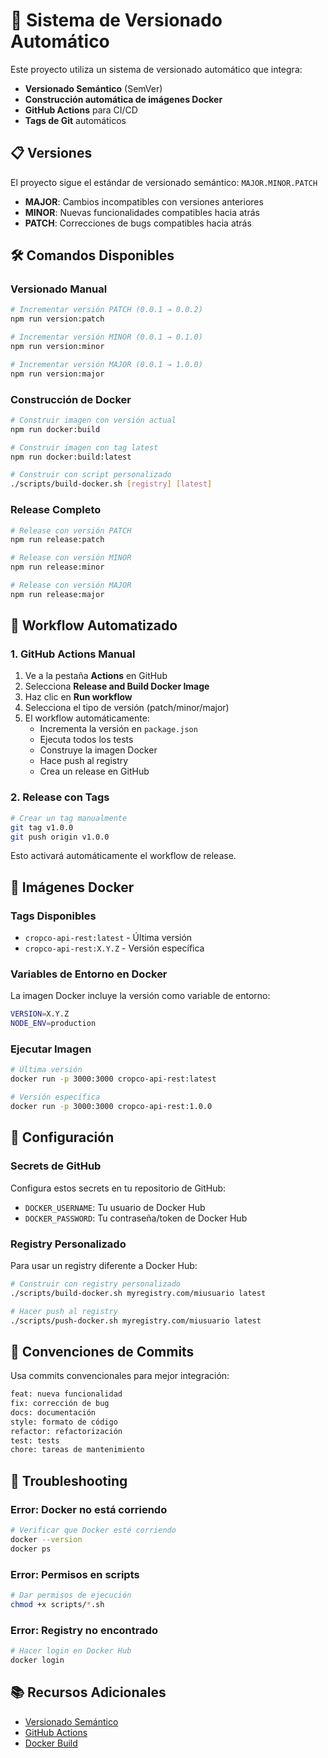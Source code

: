 # 🚀 Sistema de Versionado Automático

Este proyecto utiliza un sistema de versionado automático que integra:
- **Versionado Semántico** (SemVer)
- **Construcción automática de imágenes Docker**
- **GitHub Actions** para CI/CD
- **Tags de Git** automáticos

## 📋 Versiones

El proyecto sigue el estándar de versionado semántico: `MAJOR.MINOR.PATCH`

- **MAJOR**: Cambios incompatibles con versiones anteriores
- **MINOR**: Nuevas funcionalidades compatibles hacia atrás
- **PATCH**: Correcciones de bugs compatibles hacia atrás

## 🛠️ Comandos Disponibles

### Versionado Manual

```bash
# Incrementar versión PATCH (0.0.1 → 0.0.2)
npm run version:patch

# Incrementar versión MINOR (0.0.1 → 0.1.0)
npm run version:minor

# Incrementar versión MAJOR (0.0.1 → 1.0.0)
npm run version:major
```

### Construcción de Docker

```bash
# Construir imagen con versión actual
npm run docker:build

# Construir imagen con tag latest
npm run docker:build:latest

# Construir con script personalizado
./scripts/build-docker.sh [registry] [latest]
```

### Release Completo

```bash
# Release con versión PATCH
npm run release:patch

# Release con versión MINOR
npm run release:minor

# Release con versión MAJOR
npm run release:major
```

## 🔄 Workflow Automatizado

### 1. GitHub Actions Manual

1. Ve a la pestaña **Actions** en GitHub
2. Selecciona **Release and Build Docker Image**
3. Haz clic en **Run workflow**
4. Selecciona el tipo de versión (patch/minor/major)
5. El workflow automáticamente:
   - Incrementa la versión en `package.json`
   - Ejecuta todos los tests
   - Construye la imagen Docker
   - Hace push al registry
   - Crea un release en GitHub

### 2. Release con Tags

```bash
# Crear un tag manualmente
git tag v1.0.0
git push origin v1.0.0
```

Esto activará automáticamente el workflow de release.

## 🐳 Imágenes Docker

### Tags Disponibles

- `cropco-api-rest:latest` - Última versión
- `cropco-api-rest:X.Y.Z` - Versión específica

### Variables de Entorno en Docker

La imagen Docker incluye la versión como variable de entorno:

```bash
VERSION=X.Y.Z
NODE_ENV=production
```

### Ejecutar Imagen

```bash
# Última versión
docker run -p 3000:3000 cropco-api-rest:latest

# Versión específica
docker run -p 3000:3000 cropco-api-rest:1.0.0
```

## 🔧 Configuración

### Secrets de GitHub

Configura estos secrets en tu repositorio de GitHub:

- `DOCKER_USERNAME`: Tu usuario de Docker Hub
- `DOCKER_PASSWORD`: Tu contraseña/token de Docker Hub

### Registry Personalizado

Para usar un registry diferente a Docker Hub:

```bash
# Construir con registry personalizado
./scripts/build-docker.sh myregistry.com/miusuario latest

# Hacer push al registry
./scripts/push-docker.sh myregistry.com/miusuario latest
```

## 📝 Convenciones de Commits

Usa commits convencionales para mejor integración:

```bash
feat: nueva funcionalidad
fix: corrección de bug
docs: documentación
style: formato de código
refactor: refactorización
test: tests
chore: tareas de mantenimiento
```

## 🚨 Troubleshooting

### Error: Docker no está corriendo
```bash
# Verificar que Docker esté corriendo
docker --version
docker ps
```

### Error: Permisos en scripts
```bash
# Dar permisos de ejecución
chmod +x scripts/*.sh
```

### Error: Registry no encontrado
```bash
# Hacer login en Docker Hub
docker login
```

## 📚 Recursos Adicionales

- [Versionado Semántico](https://semver.org/)
- [GitHub Actions](https://docs.github.com/en/actions)
- [Docker Build](https://docs.docker.com/engine/reference/commandline/build/) 